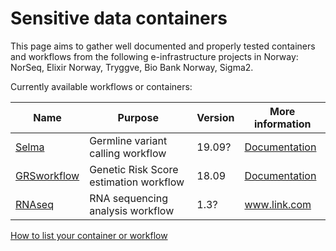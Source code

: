 # Sensitive data containers

This page aims to gather well documented and properly tested containers and workflows from the following e-infrastructure projects in Norway: NorSeq, Elixir Norway, Tryggve, Bio Bank Norway, Sigma2.

Currently available workflows or containers:  

|	Name	| Purpose	|	Version	|	More information	|
|------|--------------------------|-------------------|-------------------|
|	[Selma](https://github.com/elixir-no-nels/Selma)	|	Germline variant calling workflow	|	19.09?	| [Documentation](https://github.com/einfra-no/sensitive-data-containers/blob/master/pages/Selma/Selma.md) |
|	[GRSworkflow](https://github.com/neicnordic/GRSworkflow/tree/optimized)	|	Genetic Risk Score estimation workflow	|	18.09	| [Documentation](https://github.com/einfra-no/sensitive-data-containers/blob/master/pages/GRSWorkflow/GRSWorkflow.md) |
|	[RNAseq](www.link.com)	| RNA sequencing analysis workflow	|	1.3? | www.link.com |


[How to list your container or workflow](pages/submission-guidelines.md)
